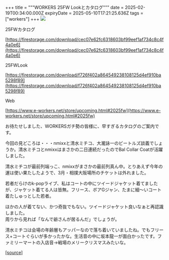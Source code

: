 +++
title = """WORKERS 25FW Lookとカタログ"""
date = 2025-02-19T00:34:00.000Z
expiryDate = 2025-05-10T17:21:25.636Z
tags = ["workers"]
+++
[![](https://blogger.googleusercontent.com/img/b/R29vZ2xl/AVvXsEhrflXJaeZC20zEQoO79vMgaYrO76P91dRWRjOzUOl8QjB3FxbY-WorELN1KP9EKUs-CPtY1RMwcIhRZ95813NukfgMFCSCcRMFPQMwJ1hL8LZbYMqEvTUu8ntHsgjtVVwTGb7CHz1A9khtqZMN3LtWz7YfNPzUhP_2axPRRzEPeYezjVrLmfPEUqTnZGA/w454-h640/1.jpg)](https://blogger.googleusercontent.com/img/b/R29vZ2xl/AVvXsEhrflXJaeZC20zEQoO79vMgaYrO76P91dRWRjOzUOl8QjB3FxbY-WorELN1KP9EKUs-CPtY1RMwcIhRZ95813NukfgMFCSCcRMFPQMwJ1hL8LZbYMqEvTUu8ntHsgjtVVwTGb7CHz1A9khtqZMN3LtWz7YfNPzUhP_2axPRRzEPeYezjVrLmfPEUqTnZGA/s1000/1.jpg)

  

25FWカタログ

[https://firestorage.com/download/cec07e62fc6318603bf99eef1af734c8c4f4a0e6](https://firestorage.com/download/cec07e62fc6318603bf99eef1af734c8c4f4a0e6)

  

25FWLook

[https://firestorage.com/download/f726f402a864549238108125d4ef910ba5298f89](https://firestorage.com/download/f726f402a864549238108125d4ef910ba5298f89)

  

Web

[https://www.e-workers.net/store/upcoming.html#2025fw](https://www.e-workers.net/store/upcoming.html#2025fw)

  

お待たせしました、WORKERSガチ勢の皆様に、早すぎるカタログのご案内です。

今回の見どころは・・・nmixxと清水ミチコ、大瀧詠一のビートルズ談義でしょうか。清水ミチコとnmixxはまさかの二日連続だったのでBal Collar Coatが活躍しました。

  

清水ミチコが最前列端っこ、nmixxがまさかの最前列真ん中。とりあえず今年の運は使い果たしたようで、3月・相撲大阪場所のチケットは外れました。

  

若者だらけのk-popライブ、私はコートの中にツイードジャケット着てましたが、ジャケット着てる人は皆無。フリース、ボアGジャン、たまに細～いコート着たしゅっとした若者。

ほかの人が着てない、かつ奇抜でもない。ツイードジャケット良いなぁと再認識しました。  
周りから見れば「なんで爺さんが居るんだ」でしょうが。

  

清水ミチコは会場の年齢層もアッパーなので落ち着いていましたね。でもフリース+コートぐらいが多かったかな。生活音の中に坂本龍一が面白かったです。ファミリーマートの入店音→戦場のメリークリスマスみたいな。

[[source]](https://eworkers.blogspot.com/2025/02/workers-25fw-look.html)
